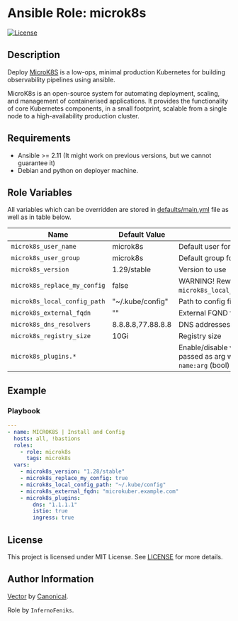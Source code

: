 # Ansible Role: microk8s
[![License](https://img.shields.io/badge/license-MIT%20License-brightgreen.svg)](https://opensource.org/licenses/MIT)

## Description

Deploy [MicroK8S](https://microk8s.io/) is a low-ops, minimal production Kubernetes for building observability pipelines using ansible.

MicroK8s is an open-source system for automating deployment, scaling, and management of containerised applications.
It provides the functionality of core Kubernetes components, in a small footprint, scalable from a single node to a high-availability production cluster.

## Requirements

- Ansible >= 2.11 (It might work on previous versions, but we cannot guarantee it)
- Debian and python on deployer machine.

## Role Variables

All variables which can be overridden are stored in [defaults/main.yml](defaults/main.yml) file as well as in table below.

| Name           | Default Value | Description                        |
| -------------- | ------------- | -----------------------------------|
| `microk8s_user_name` | microk8s | Default user for work to MicroK8S |
| `microk8s_user_group`| microk8s | Default group for work to MicroK8S |
| `microk8s_version`| 1.29/stable | Version to use |
| `microk8s_replace_my_config`| false | WARNING! Rewrite your file if variable `microk8s_local_config_path`==`"~/.kube/config"` |
| `microk8s_local_config_path`| "~/.kube/config" | Path to config file CLI `kubectl` |
| `microk8s_external_fqdn`| "" | External FQND for the server |
| `microk8s_dns_resolvers`| 8.8.8.8,77.88.8.8 | DNS addresses |
| `microk8s_registry_size`| 10Gi | Registry size |
| `microk8s_plugins.*`|  | Enable/disable various plugins. A string will be passed as arg when enabling addon using `name:arg` (bool) |

## Example

### Playbook

```yaml
---
- name: MICROK8S | Install and Config
  hosts: all, !bastions
  roles:
    - role: microk8s
      tags: microk8s
  vars:
    - microk8s_version: "1.28/stable"
    - microk8s_replace_my_config: true
    - microk8s_local_config_path: "~/.kube/config"
    - microk8s_external_fqdn: "microkuber.example.com"
    - microk8s_plugins:
        dns: "1.1.1.1"
        istio: true
        ingress: true


```

## License

This project is licensed under MIT License. See [LICENSE](/LICENSE) for more details.


## Author Information

[Vector](https://microk8s.io/docs) by [Canonical](https://ubuntu.com/about).

Role by `InfernoFeniks`.